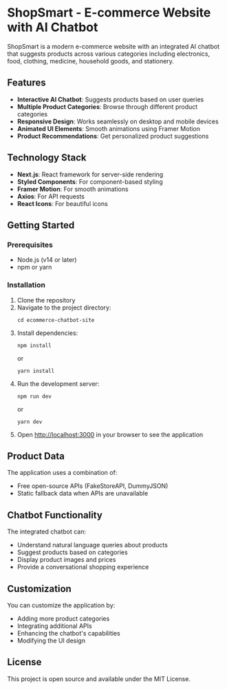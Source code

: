 # ShopSmart - E-commerce Website with AI Chatbot

ShopSmart is a modern e-commerce website with an integrated AI chatbot that suggests products across various categories including electronics, food, clothing, medicine, household goods, and stationery.

## Features

- **Interactive AI Chatbot**: Suggests products based on user queries
- **Multiple Product Categories**: Browse through different product categories
- **Responsive Design**: Works seamlessly on desktop and mobile devices
- **Animated UI Elements**: Smooth animations using Framer Motion
- **Product Recommendations**: Get personalized product suggestions

## Technology Stack

- **Next.js**: React framework for server-side rendering
- **Styled Components**: For component-based styling
- **Framer Motion**: For smooth animations
- **Axios**: For API requests
- **React Icons**: For beautiful icons

## Getting Started

### Prerequisites

- Node.js (v14 or later)
- npm or yarn

### Installation

1. Clone the repository
2. Navigate to the project directory:
   ```
   cd ecommerce-chatbot-site
   ```
3. Install dependencies:
   ```
   npm install
   ```
   or
   ```
   yarn install
   ```
4. Run the development server:
   ```
   npm run dev
   ```
   or
   ```
   yarn dev
   ```
5. Open [http://localhost:3000](http://localhost:3000) in your browser to see the application

## Product Data

The application uses a combination of:
- Free open-source APIs (FakeStoreAPI, DummyJSON)
- Static fallback data when APIs are unavailable

## Chatbot Functionality

The integrated chatbot can:
- Understand natural language queries about products
- Suggest products based on categories
- Display product images and prices
- Provide a conversational shopping experience

## Customization

You can customize the application by:
- Adding more product categories
- Integrating additional APIs
- Enhancing the chatbot's capabilities
- Modifying the UI design

## License

This project is open source and available under the MIT License.
